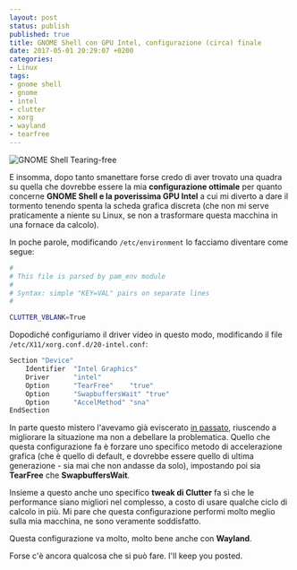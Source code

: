 ```yaml
---
layout: post
status: publish
published: true
title: GNOME Shell con GPU Intel, configurazione (circa) finale
date: 2017-05-01 20:29:07 +0200
categories: 
- Linux
tags: 
- gnome shell
- gnome
- intel
- clutter
- xorg
- wayland
- tearfree
---
```


![GNOME Shell Tearing-free](https://gitlab.com/dottorblaster/blog-images/raw/master/images/gnome-shell-terminal-details.png)

E insomma, dopo tanto smanettare forse credo di aver trovato una quadra su quella che dovrebbe essere la mia **configurazione ottimale** per quanto concerne **GNOME Shell e la poverissima GPU Intel** a cui mi diverto a dare il tormento tenendo spenta la scheda grafica discreta (che non mi serve praticamente a niente su Linux, se non a trasformare questa macchina in una fornace da calcolo).

In poche parole, modificando `/etc/environment` lo facciamo diventare come segue:

```sh
#
# This file is parsed by pam_env module
#
# Syntax: simple "KEY=VAL" pairs on separate lines
#

CLUTTER_VBLANK=True
```

Dopodiché configuriamo il driver video in questo modo, modificando il file `/etc/X11/xorg.conf.d/20-intel.conf`:

```sh
Section "Device"
	Identifier  "Intel Graphics"
	Driver      "intel"
	Option      "TearFree"    "true"
	Option      "SwapbuffersWait" "true"
	Option      "AccelMethod" "sna"
EndSection
```

In parte questo mistero l'avevamo già eviscerato [in passato](http://dottorblaster.it/2016/08/intel-linux-tearing/), riuscendo a migliorare la situazione ma non a debellare la problematica. Quello che questa configurazione fa è forzare uno specifico metodo di accelerazione grafica (che è quello di default, e dovrebbe essere quello di ultima generazione - sia mai che non andasse da solo), impostando poi sia **TearFree** che **SwapbuffersWait**.

Insieme a questo anche uno specifico **tweak di Clutter** fa sì che le performance siano migliori nel complesso, a costo di usare qualche ciclo di calcolo in più. Mi pare che questa configurazione performi molto meglio sulla mia macchina, ne sono veramente soddisfatto.

Questa configurazione va molto, molto bene anche con **Wayland**.

Forse c'è ancora qualcosa che si può fare. I'll keep you posted.

